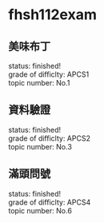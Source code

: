 # fhsh112exam
## 美味布丁
status: finished!  
grade of difficlty: APCS1  
topic number: No.1
## 資料驗證
status: finished!  
grade of difficlty: APCS2  
topic number: No.3
## 滿頭問號
status: finished!  
grade of difficlty: APCS4  
topic number: No.6
